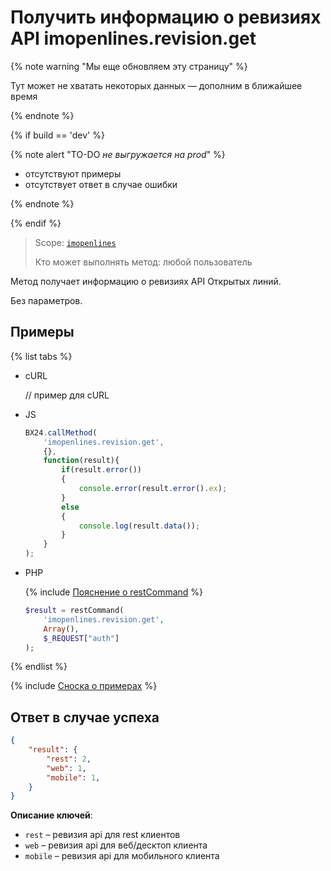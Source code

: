 # Получить информацию о ревизиях API imopenlines.revision.get

{% note warning "Мы еще обновляем эту страницу" %}

Тут может не хватать некоторых данных — дополним в ближайшее время

{% endnote %}

{% if build == 'dev' %}

{% note alert "TO-DO _не выгружается на prod_" %}

- отсутствуют примеры
- отсутствует ответ в случае ошибки

{% endnote %}

{% endif %}

> Scope: [`imopenlines`](../../scopes/permissions.md)
>
> Кто может выполнять метод: любой пользователь

Метод получает информацию о ревизиях API Открытых линий.

Без параметров.

## Примеры

{% list tabs %}

- cURL

    // пример для cURL

- JS

    ```js
    BX24.callMethod(
        'imopenlines.revision.get',
        {},
        function(result){
            if(result.error())
            {
                console.error(result.error().ex);
            }
            else
            {
                console.log(result.data());
            }
        }
    );
    ```

- PHP

    {% include [Пояснение о restCommand](../../chat-bots/_includes/rest-command.md) %}

    ```php
    $result = restCommand(
        'imopenlines.revision.get',
        Array(),
        $_REQUEST["auth"]
    );
    ```

{% endlist %}

{% include [Сноска о примерах](../../../_includes/examples.md) %}

## Ответ в случае успеха

```json
{    
    "result": {
        "rest": 2,
        "web": 1,
        "mobile": 1,
    }
}
```

**Описание ключей**:

- `rest` – ревизия api для rest клиентов
- `web` – ревизия api для веб/десктоп клиента
- `mobile` – ревизия api для мобильного клиента